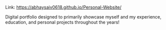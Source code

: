 Link: https://abhaysaiv0618.github.io/Personal-Website/

Digital portfolio designed to primarily showcase myself and my experience, education, and personal projects throughout the years!

